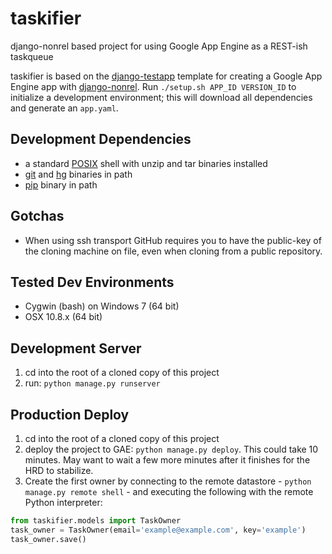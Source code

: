 taskifier
============

django-nonrel based project for using Google App Engine as a REST-ish taskqueue

taskifier is based on the
[django-testapp](https://github.com/django-nonrel/django-testapp)
template for creating a Google App Engine app with
[django-nonrel](https://github.com/django-nonrel).
Run `./setup.sh APP_ID VERSION_ID` to initialize a development environment;
this will download all dependencies and generate an `app.yaml`.

Development Dependencies
------------
- a standard [POSIX](http://en.wikipedia.org/wiki/POSIX#POSIX-oriented_operating_systems)
shell with unzip and tar binaries installed
- [git](http://git-scm.com/downloads) and [hg](http://mercurial.selenic.com/wiki/Download) binaries in path
- [pip](http://pypi.python.org/pypi/pip) binary in path

Gotchas
------------
- When using ssh transport
GitHub requires you to have the public-key of the cloning machine on file,
even when cloning from a public repository.

Tested Dev Environments
------------
- Cygwin (bash) on Windows 7 (64 bit)
- OSX 10.8.x (64 bit)

Development Server
------------
1. cd into the root of a cloned copy of this project
2. run: `python manage.py runserver`

Production Deploy
------------
1. cd into the root of a cloned copy of this project
2. deploy the project to GAE: `python manage.py deploy`. This could take 10
minutes. May want to wait a few more minutes after it finishes for the HRD
to stabilize.
3. Create the first owner by connecting to the remote datastore -
`python manage.py remote shell` - and executing the following with the remote
Python interpreter:

```python
from taskifier.models import TaskOwner
task_owner = TaskOwner(email='example@example.com', key='example')
task_owner.save()
```
